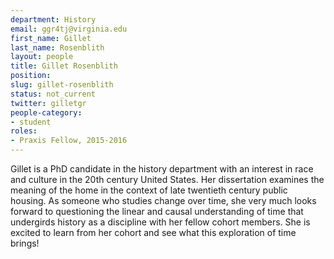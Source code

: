 ```yaml
---
department: History
email: ggr4tj@virginia.edu
first_name: Gillet
last_name: Rosenblith
layout: people
title: Gillet Rosenblith
position:
slug: gillet-rosenblith
status: not_current
twitter: gilletgr
people-category:
- student
roles:
- Praxis Fellow, 2015-2016
---
```


Gillet is a PhD candidate in the history department with an interest in race and culture in the 20th century United States. Her dissertation examines the meaning of the home in the context of late twentieth century public housing. As someone who studies change over time, she very much looks forward to questioning the linear and causal understanding of time that undergirds history as a discipline with her fellow cohort members. She is excited to learn from her cohort and see what this exploration of time brings!
